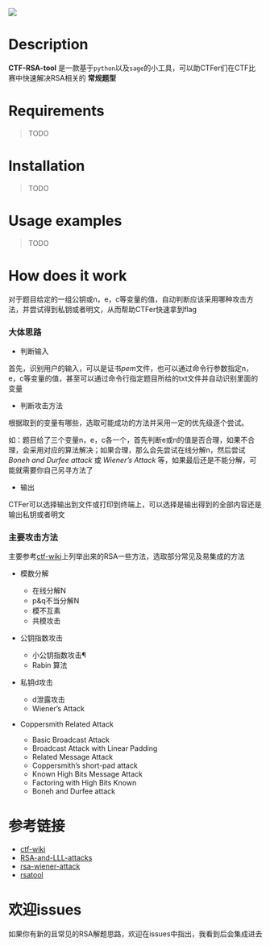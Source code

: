 ![](http://oztni9daw.bkt.clouddn.com/e5271927dfd0beac56760e0dcdf81116.png)

# Description

**CTF-RSA-tool** 是一款基于`python`以及`sage`的小工具，可以助CTFer们在CTF比赛中快速解决RSA相关的 **常规题型**

# Requirements

> TODO

# Installation

> TODO

# Usage examples

> TODO

# How does it work

对于题目给定的一组公钥或n，e，c等变量的值，自动判断应该采用哪种攻击方法，并尝试得到私钥或者明文，从而帮助CTFer快速拿到flag

### 大体思路

- 判断输入

首先，识别用户的输入，可以是证书*pem*文件，也可以通过命令行参数指定n，e，c等变量的值，甚至可以通过命令行指定题目所给的txt文件并自动识别里面的变量

- 判断攻击方法

根据取到的变量有哪些，选取可能成功的方法并采用一定的优先级逐个尝试。

如：题目给了三个变量n，e，c各一个，首先判断e或n的值是否合理，如果不合理，会采用对应的算法解决；如果合理，那么会先尝试在线分解n，然后尝试 *Boneh and Durfee attack* 或 *Wiener’s Attack* 等，如果最后还是不能分解，可能就需要你自己另寻方法了

- 输出

CTFer可以选择输出到文件或打印到终端上，可以选择是输出得到的全部内容还是输出私钥或者明文

### 主要攻击方法

主要参考[ctf-wiki](https://ctf-wiki.github.io/ctf-wiki/crypto/asymmetric/rsa/rsa_index.html)上列举出来的RSA一些方法，选取部分常见及易集成的方法

- 模数分解
  - 在线分解N
  - p&q不当分解N
  - 模不互素
  - 共模攻击

- 公钥指数攻击
  - 小公钥指数攻击¶
  - Rabin 算法

- 私钥d攻击
  - d泄露攻击
  - Wiener’s Attack

- Coppersmith Related Attack
  - Basic Broadcast Attack
  - Broadcast Attack with Linear Padding
  - Related Message Attack
  - Coppersmith’s short-pad attack
  - Known High Bits Message Attack
  - Factoring with High Bits Known
  - Boneh and Durfee attack

# 参考链接

- [ctf-wiki](https://ctf-wiki.github.io/ctf-wiki/crypto/asymmetric/rsa/rsa_index.html)
- [RSA-and-LLL-attacks](https://github.com/mimoo/RSA-and-LLL-attacks)
- [rsa-wiener-attack](https://github.com/pablocelayes/rsa-wiener-attack)
- [rsatool](https://github.com/ius/rsatool)

# 欢迎issues

如果你有新的且常见的RSA解题思路，欢迎在issues中指出，我看到后会集成进去
